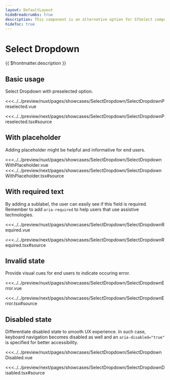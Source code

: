 ```yaml
---
layout: DefaultLayout
hideBreadcrumbs: true
description: This component is an alternative option for SfSelect component. It doesn't use native select tag to allow more styling customizations.
hideToc: true
---
```

# Select Dropdown

{{ $frontmatter.description }}

## Basic usage

Select Dropdown with preselected option.

<Showcase showcase-name="SelectDropdown/SelectDropdownPreselected" style="min-height:300px">

<!-- vue -->
<<<../../preview/nuxt/pages/showcases/SelectDropdown/SelectDropdownPreselected.vue
<!-- end vue -->
<!-- react -->
<<<../../preview/next/pages/showcases/SelectDropdown/SelectDropdownPreselected.tsx#source
<!-- end react -->

</Showcase>

## With placeholder

Adding placeholder might be helpful and informative for end users.

<Showcase showcase-name="SelectDropdown/SelectDropdownWithPlaceholder" style="min-height:300px">
<!-- vue -->
<<<../../preview/nuxt/pages/showcases/SelectDropdown/SelectDropdownWithPlaceholder.vue
<!-- end vue -->
<!-- react -->
<<<../../preview/next/pages/showcases/SelectDropdown/SelectDropdownWithPlaceholder.tsx#source
<!-- end react -->
</Showcase>

## With required text

By adding a sublabel, the user can easily see if this field is required. Remember to add `aria-required` to help users that use assistive technologies.

<Showcase showcase-name="SelectDropdown/SelectDropdownRequired" style="min-height:300px">

<!-- vue -->
<<<../../preview/nuxt/pages/showcases/SelectDropdown/SelectDropdownRequired.vue
<!-- end vue -->
<!-- react -->
<<<../../preview/next/pages/showcases/SelectDropdown/SelectDropdownRequired.tsx#source
<!-- end react -->

</Showcase>

## Invalid state

Provide visual cues for end users to indicate occuring error.

<Showcase showcase-name="SelectDropdown/SelectDropdownError" style="min-height:300px">

<!-- vue -->
<<<../../preview/nuxt/pages/showcases/SelectDropdown/SelectDropdownError.vue
<!-- end vue -->
<!-- react -->
<<<../../preview/next/pages/showcases/SelectDropdown/SelectDropdownError.tsx#source
<!-- end react -->

</Showcase>

## Disabled state

Differentiate disabled state to smooth UX experience. In such case, keyboard navigation becomes disabled as well and an `aria-disabled="true"` is specified for better accessibility.

<Showcase showcase-name="SelectDropdown/SelectDropdownDisabled" style="min-height:300px">

<!-- vue -->
<<<../../preview/nuxt/pages/showcases/SelectDropdown/SelectDropdownDisabled.vue
<!-- end vue -->
<!-- react -->
<<<../../preview/next/pages/showcases/SelectDropdown/SelectDropdownDisabled.tsx#source
<!-- end react -->

</Showcase>
